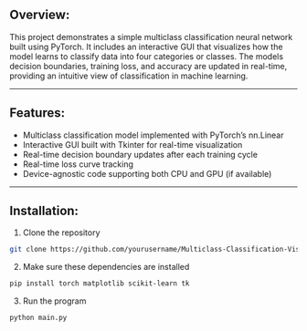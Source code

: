 ## Overview:
This project demonstrates a simple multiclass classification neural network built using PyTorch. It includes an interactive GUI that visualizes how the model learns to classify data into four categories or classes. The models decision boundaries, training loss, and accuracy are updated in real-time, providing an intuitive view of classification in machine learning.

---
## Features:
- Multiclass classification model implemented with PyTorch’s nn.Linear
- Interactive GUI built with Tkinter for real-time visualization
- Real-time decision boundary updates after each training cycle
- Real-time loss curve tracking
- Device-agnostic code supporting both CPU and GPU (if available)

---
## Installation:

1. Clone the repository
```bash
git clone https://github.com/yourusername/Multiclass-Classification-Visualizer.git
```
2. Make sure these dependencies are installed
```bash
pip install torch matplotlib scikit-learn tk
```
3. Run the program
```bash
python main.py
```